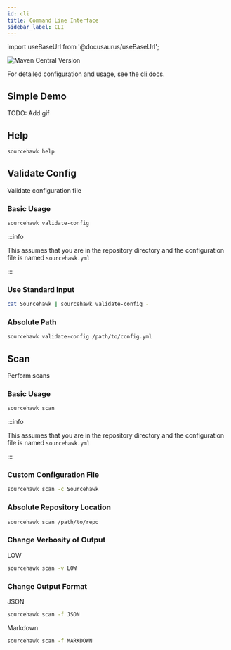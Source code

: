 ```yaml
---
id: cli
title: Command Line Interface
sidebar_label: CLI
---
```


import useBaseUrl from '@docusaurus/useBaseUrl';

![Maven Central Version](https://img.shields.io/maven-central/v/com.optum.sourcehawk/sourcehawk-exec.svg?label=Maven%20Central)

For detailed configuration and usage, see the [cli docs](https://optum.github.io/sourcehawk).

## Simple Demo

TODO: Add gif

## Help

```sh
sourcehawk help
```

## Validate Config
Validate configuration file

### Basic Usage

```sh
sourcehawk validate-config
```

:::info

This assumes that you are in the repository directory and the configuration file is named `sourcehawk.yml`

:::

### Use Standard Input

```sh
cat Sourcehawk | sourcehawk validate-config - 
```

### Absolute Path

```sh
sourcehawk validate-config /path/to/config.yml
```


## Scan
Perform scans

### Basic Usage

```sh
sourcehawk scan
```

:::info

This assumes that you are in the repository directory and the configuration file is named `sourcehawk.yml`

:::  

### Custom Configuration File


```sh
sourcehawk scan -c Sourcehawk
```

### Absolute Repository Location


```sh
sourcehawk scan /path/to/repo
```

### Change Verbosity of Output

LOW

```sh
sourcehawk scan -v LOW
```

### Change Output Format

JSON

```sh
sourcehawk scan -f JSON
```

Markdown

```sh
sourcehawk scan -f MARKDOWN
```